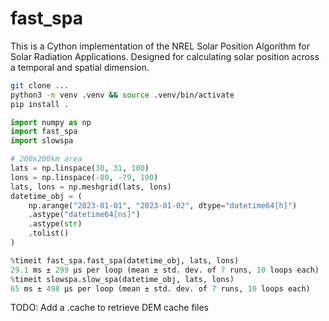# fast_spa

This is a Cython implementation of the NREL Solar Position Algorithm for Solar
Radiation Applications. Designed for calculating solar position across
a temporal and spatial dimension.

```bash
git clone ...
python3 -m venv .venv && source .venv/bin/activate
pip install .
```

```python
import numpy as np
import fast_spa
import slowspa

# 200x200km area
lats = np.linspace(30, 31, 100)
lons = np.linspace(-80, -79, 100)
lats, lons = np.meshgrid(lats, lons)
datetime_obj = (
    np.arange("2023-01-01", "2023-01-02", dtype="datetime64[h]")
    .astype("datetime64[ns]")
    .astype(str)
    .tolist()
)

%timeit fast_spa.fast_spa(datetime_obj, lats, lons)
29.1 ms ± 299 µs per loop (mean ± std. dev. of 7 runs, 10 loops each)
%timeit slowspa.slow_spa(datetime_obj, lats, lons)
65 ms ± 498 µs per loop (mean ± std. dev. of 7 runs, 10 loops each)
```

TODO: Add a .cache to retrieve DEM cache files
